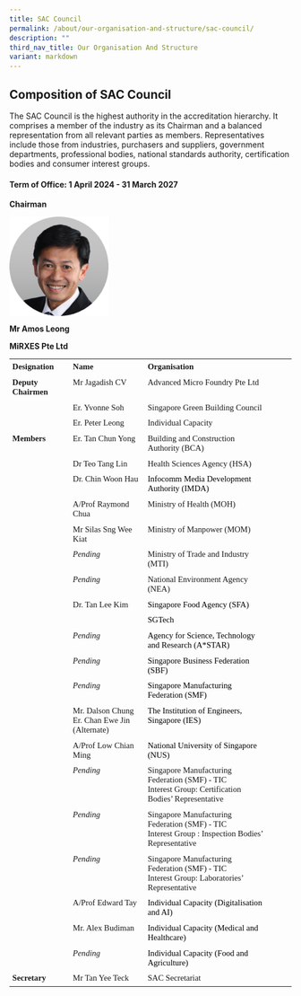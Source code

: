 ```yaml
---
title: SAC Council
permalink: /about/our-organisation-and-structure/sac-council/
description: ""
third_nav_title: Our Organisation And Structure
variant: markdown
---
```

## Composition of SAC Council

The SAC Council is the highest authority in the accreditation hierarchy. It comprises a member of the industry as its Chairman and a balanced representation from all relevant parties as members. Representatives include those from industries, purchasers and suppliers, government departments, professional bodies, national standards authority, certification bodies and consumer interest groups.

#### Term of Office: 1 April 2024 - 31 March 2027

 **Chairman**  

<img align="left" style="width: 177px;" src="/images/about/our-organisation-structure/Mr_Amos_Leong.png">

<br clear="left">


**Mr Amos Leong**

**MiRXES Pte Ltd**

<table summary="" title="" style="direction:ltr;
 border-collapse:collapse;border-style:solid;border-color:#A3A3A3;border-width:
 0pt" valign="top" cellspacing="0" cellpadding="0" border="0"><tbody><tr><td style="border-width:0pt;vertical-align:top;width:1.1569in;padding:4pt 4pt 4pt 4pt"><p style="margin:0in;font-family:Calibri;font-size:11.0pt"><span style="font-weight:bold">Designation</span></p></td><td style="border-width:0pt;vertical-align:top;width:1.6208in;padding:4pt 4pt 4pt 4pt"><p style="margin:0in;font-family:Calibri;font-size:11.0pt"><span style="font-weight:bold">Name</span></p></td><td style="border-width:0pt;vertical-align:top;width:2.9173in;padding:4pt 4pt 4pt 4pt"><p style="margin:0in;font-family:Calibri;font-size:11.0pt"><span style="font-weight:bold">Organisation</span></p></td><td style="border-width:0pt;vertical-align:top;width:.5in;padding:4pt 4pt 4pt 4pt"><p style="margin:0in;font-family:Calibri;font-size:11.0pt">&nbsp;</p></td></tr><tr><td style="border-width:0pt;vertical-align:top;width:1.1569in;padding:4pt 4pt 4pt 4pt"><p style="margin:0in;font-family:Calibri;font-size:11.0pt"><span style="font-weight:bold">Deputy Chairmen</span></p></td><td style="border-width:0pt;vertical-align:top;width:1.6208in;padding:4pt 4pt 4pt 4pt"><p style="margin:0in;font-family:Calibri;font-size:11.0pt">Mr Jagadish CV</p></td><td style="border-width:0pt;vertical-align:top;width:2.9173in;padding:4pt 4pt 4pt 4pt"><p style="margin:0in;font-family:Calibri;font-size:11.0pt">Advanced Micro Foundry Pte Ltd</p></td><td style="border-width:0pt;vertical-align:top;width:.5in;padding:4pt 4pt 4pt 4pt"><p style="margin:0in;font-family:Calibri;font-size:11.0pt">&nbsp;</p></td></tr><tr><td style="border-width:0pt;vertical-align:top;width:1.1569in;padding:4pt 4pt 4pt 4pt"><p style="margin:0in;font-family:Calibri;font-size:11.0pt">&nbsp;</p></td><td style="border-width:0pt;vertical-align:top;width:1.6208in;padding:4pt 4pt 4pt 4pt"><p style="margin:0in;font-family:Calibri;font-size:11.0pt">Er. Yvonne Soh</p></td><td style="border-width:0pt;vertical-align:top;width:2.9173in;padding:4pt 4pt 4pt 4pt"><p style="margin:0in;font-family:Calibri;font-size:11.0pt">Singapore Green Building Council</p></td><td style="border-width:0pt;vertical-align:top;width:.5in;padding:4pt 4pt 4pt 4pt"><p style="margin:0in;font-family:Calibri;font-size:11.0pt">&nbsp;</p></td></tr><tr><td style="border-width:0pt;vertical-align:top;width:1.1569in;padding:4pt 4pt 4pt 4pt"><p style="margin:0in;font-family:Calibri;font-size:11.0pt">&nbsp;</p></td><td style="border-width:0pt;vertical-align:top;width:1.6208in;padding:4pt 4pt 4pt 4pt"><p style="margin:0in;font-family:Calibri;font-size:11.0pt">Er. Peter Leong</p></td><td style="border-width:0pt;vertical-align:top;width:2.9173in;padding:4pt 4pt 4pt 4pt"><p style="margin:0in;font-family:Calibri;font-size:11.0pt">Individual Capacity</p></td><td style="border-width:0pt;vertical-align:top;width:.5in;padding:4pt 4pt 4pt 4pt"><p style="margin:0in;font-family:Calibri;font-size:11.0pt">&nbsp;</p></td></tr><tr><td style="border-width:0pt;vertical-align:top;width:1.1569in;padding:4pt 4pt 4pt 4pt"><p style="margin:0in;font-family:Calibri;font-size:11.0pt"><span style="font-weight:bold">Members</span></p></td><td style="border-width:0pt;vertical-align:top;width:1.6208in;padding:4pt 4pt 4pt 4pt"><p style="margin:0in;font-family:Calibri;font-size:11.0pt">Er. Tan Chun Yong</p></td><td style="border-width:0pt;vertical-align:top;width:2.9173in;padding:4pt 4pt 4pt 4pt"><p style="margin:0in;font-family:Calibri;font-size:11.0pt">Building and Construction Authority (BCA)</p></td><td style="border-width:0pt;vertical-align:top;width:.5in;padding:4pt 4pt 4pt 4pt"><p style="margin:0in;font-family:Calibri;font-size:11.0pt">&nbsp;</p></td></tr><tr><td style="border-width:0pt;vertical-align:top;width:1.1569in;padding:4pt 4pt 4pt 4pt"><p style="margin:0in;font-family:Calibri;font-size:11.0pt">&nbsp;</p></td><td style="border-width:0pt;vertical-align:top;width:1.6208in;padding:4pt 4pt 4pt 4pt"><p style="margin:0in;font-family:Calibri;font-size:11.0pt">Dr Teo Tang Lin</p></td><td style="border-width:0pt;vertical-align:top;width:2.9173in;padding:4pt 4pt 4pt 4pt"><p style="margin:0in;font-family:Calibri;font-size:11.0pt">Health Sciences Agency (HSA)</p></td><td style="border-width:0pt;vertical-align:top;width:.5in;padding:4pt 4pt 4pt 4pt"><p style="margin:0in;font-family:Calibri;font-size:11.0pt">&nbsp;</p></td></tr><tr><td style="border-width:0pt;vertical-align:top;width:1.1569in;padding:4pt 4pt 4pt 4pt"><p style="margin:0in;font-family:Calibri;font-size:11.0pt">&nbsp;</p></td><td style="border-width:0pt;vertical-align:top;width:1.6208in;padding:4pt 4pt 4pt 4pt"><p style="margin:0in;font-family:Calibri;font-size:11.0pt">Dr. Chin Woon Hau</p></td><td style="border-width:0pt;vertical-align:top;width:2.9173in;padding:4pt 4pt 4pt 4pt"><p style="margin:0in;font-family:Calibri;font-size:11.0pt;color:black">Infocomm Media Development Authority (IMDA)</p></td><td style="border-width:0pt;vertical-align:top;width:.5in;padding:4pt 4pt 4pt 4pt"><p style="margin:0in;font-family:Calibri;font-size:11.0pt">&nbsp;</p></td></tr><tr><td style="border-width:0pt;vertical-align:top;width:1.1569in;padding:4pt 4pt 4pt 4pt"><p style="margin:0in;font-family:Calibri;font-size:11.0pt">&nbsp;</p></td><td style="border-width:0pt;vertical-align:top;width:1.6208in;padding:4pt 4pt 4pt 4pt"><p style="margin:0in;font-family:Calibri;font-size:11.0pt">A/Prof Raymond Chua</p></td><td style="border-width:0pt;vertical-align:top;width:2.9173in;padding:4pt 4pt 4pt 4pt"><p style="margin:0in;font-family:Calibri;font-size:11.0pt">Ministry of Health (MOH)</p></td><td style="border-width:0pt;vertical-align:top;width:.5in;padding:4pt 4pt 4pt 4pt"><p style="margin:0in;font-family:Calibri;font-size:11.0pt">&nbsp;</p></td></tr><tr><td style="border-width:0pt;vertical-align:top;width:1.1569in;padding:4pt 4pt 4pt 4pt"><p style="margin:0in;font-family:Calibri;font-size:11.0pt">&nbsp;</p></td><td style="border-width:0pt;vertical-align:top;width:1.6208in;padding:4pt 4pt 4pt 4pt"><p style="margin:0in;font-family:Calibri;font-size:11.0pt">Mr Silas Sng Wee Kiat</p></td><td style="border-width:0pt;vertical-align:top;width:2.9173in;padding:4pt 4pt 4pt 4pt"><p style="margin:0in;font-family:Calibri;font-size:11.0pt">Ministry of Manpower (MOM)</p></td><td style="border-width:0pt;vertical-align:top;width:.5in;padding:4pt 4pt 4pt 4pt"><p style="margin:0in;font-family:Calibri;font-size:11.0pt">&nbsp;</p></td></tr><tr><td style="border-width:0pt;vertical-align:top;width:1.1569in;padding:4pt 4pt 4pt 4pt"><p style="margin:0in;font-family:Calibri;font-size:11.0pt">&nbsp;</p></td><td style="border-width:0pt;vertical-align:top;width:1.6208in;padding:4pt 4pt 4pt 4pt"><p style="margin:0in;font-family:Calibri;font-size:11.0pt"><span style="font-style:italic">Pending</span></p></td><td style="border-width:0pt;vertical-align:top;width:2.9173in;padding:4pt 4pt 4pt 4pt"><p style="margin:0in;font-family:Calibri;font-size:11.0pt">Ministry of Trade and Industry (MTI)</p></td><td style="border-width:0pt;vertical-align:top;width:.5in;padding:4pt 4pt 4pt 4pt"><p style="margin:0in;font-family:Calibri;font-size:11.0pt">&nbsp;</p></td></tr><tr><td style="border-width:0pt;vertical-align:top;width:1.1569in;padding:4pt 4pt 4pt 4pt"><p style="margin:0in;font-family:Calibri;font-size:11.0pt">&nbsp;</p></td><td style="border-width:0pt;vertical-align:top;width:1.6208in;padding:4pt 4pt 4pt 4pt"><p style="margin:0in;font-family:Calibri;font-size:11.0pt"><span style="font-style:italic">Pending</span></p></td><td style="border-width:0pt;vertical-align:top;width:2.9173in;padding:4pt 4pt 4pt 4pt"><p style="margin:0in;font-family:Calibri;font-size:11.0pt">National Environment Agency (NEA)</p></td><td style="border-width:0pt;vertical-align:top;width:.5in;padding:4pt 4pt 4pt 4pt"><p style="margin:0in;font-family:Calibri;font-size:11.0pt">&nbsp;</p></td></tr><tr><td style="border-width:0pt;vertical-align:top;width:1.1569in;padding:4pt 4pt 4pt 4pt"><p style="margin:0in;font-family:Calibri;font-size:11.0pt">&nbsp;</p></td><td style="border-width:0pt;vertical-align:top;width:1.6208in;padding:4pt 4pt 4pt 4pt"><p style="margin:0in;font-family:Calibri;font-size:11.0pt">Dr. Tan Lee Kim</p></td><td style="border-width:0pt;vertical-align:top;width:2.9173in;padding:4pt 4pt 4pt 4pt"><p style="margin:0in;font-family:Calibri;font-size:11.0pt;color:black">Singapore Food Agency (SFA)</p></td><td style="border-width:0pt;vertical-align:top;width:.5in;padding:4pt 4pt 4pt 4pt"><p style="margin:0in;font-family:Calibri;font-size:11.0pt">&nbsp;</p></td></tr><tr><td style="border-width:0pt;vertical-align:top;width:1.1569in;padding:4pt 4pt 4pt 4pt"><p style="margin:0in;font-family:Calibri;font-size:11.0pt">&nbsp;</p></td><td style="border-width:0pt;vertical-align:top;width:1.6208in;padding:4pt 4pt 4pt 4pt"><p style="margin:0in;font-family:Calibri;font-size:11.0pt">&nbsp;</p></td><td style="border-width:0pt;vertical-align:top;width:2.9173in;padding:4pt 4pt 4pt 4pt"><p style="margin:0in;font-family:Calibri;font-size:11.0pt;color:black">SGTech</p></td><td style="border-width:0pt;vertical-align:top;width:.5in;padding:4pt 4pt 4pt 4pt"><p style="margin:0in;font-family:Calibri;font-size:11.0pt">&nbsp;</p></td></tr><tr><td style="border-width:0pt;vertical-align:top;width:1.1569in;padding:4pt 4pt 4pt 4pt"><p style="margin:0in;font-family:Calibri;font-size:11.0pt">&nbsp;</p></td><td style="border-width:0pt;vertical-align:top;width:1.6208in;padding:4pt 4pt 4pt 4pt"><p style="margin:0in;font-family:Calibri;font-size:11.0pt"><span style="font-style:italic">Pending</span></p></td><td style="border-width:0pt;vertical-align:top;width:2.9173in;padding:4pt 4pt 4pt 4pt"><p style="margin:0in;font-family:Calibri;font-size:11.0pt;color:black">Agency for Science, Technology and Research (A*STAR)</p></td><td style="border-width:0pt;vertical-align:top;width:.5in;padding:4pt 4pt 4pt 4pt"><p style="margin:0in;font-family:Calibri;font-size:11.0pt">&nbsp;</p></td></tr><tr><td style="border-width:0pt;vertical-align:top;width:1.1569in;padding:4pt 4pt 4pt 4pt"><p style="margin:0in;font-family:Calibri;font-size:11.0pt">&nbsp;</p></td><td style="border-width:0pt;vertical-align:top;width:1.6208in;padding:4pt 4pt 4pt 4pt"><p style="margin:0in;font-family:Calibri;font-size:11.0pt"><span style="font-style:italic">Pending</span></p></td><td style="border-width:0pt;vertical-align:top;width:2.9173in;padding:4pt 4pt 4pt 4pt"><p style="margin:0in;font-family:Calibri;font-size:11.0pt;color:black">Singapore Business Federation (SBF)</p></td><td style="border-width:0pt;vertical-align:top;width:.5in;padding:4pt 4pt 4pt 4pt"><p style="margin:0in;font-family:Calibri;font-size:11.0pt">&nbsp;</p></td></tr><tr><td style="border-width:0pt;vertical-align:top;width:1.1569in;padding:4pt 4pt 4pt 4pt"><p style="margin:0in;font-family:Calibri;font-size:11.0pt">&nbsp;</p></td><td style="border-width:0pt;vertical-align:top;width:1.6208in;padding:4pt 4pt 4pt 4pt"><p style="margin:0in;font-family:Calibri;font-size:11.0pt"><span style="font-style:italic">Pending</span></p></td><td style="border-width:0pt;vertical-align:top;width:2.9173in;padding:4pt 4pt 4pt 4pt"><p style="margin:0in;font-family:Calibri;font-size:11.0pt;color:black">Singapore Manufacturing Federation (SMF)</p></td><td style="border-width:0pt;vertical-align:top;width:.5in;padding:4pt 4pt 4pt 4pt"><p style="margin:0in;font-family:Calibri;font-size:11.0pt">&nbsp;</p></td></tr><tr><td style="border-width:0pt;vertical-align:top;width:1.1569in;padding:4pt 4pt 4pt 4pt"><p style="margin:0in;font-family:Calibri;font-size:11.0pt">&nbsp;</p></td><td style="border-width:0pt;vertical-align:top;width:1.6208in;padding:4pt 4pt 4pt 4pt"><p style="margin:0in;font-family:Calibri;font-size:11.0pt">Mr. Dalson Chung</p><p style="margin:0in;font-family:Calibri;font-size:11.0pt">Er. Chan Ewe Jin (Alternate)</p></td><td style="border-width:0pt;vertical-align:top;width:2.9326in;padding:4pt 4pt 4pt 4pt"><p style="margin:0in;font-family:Calibri;font-size:11.0pt;color:black">The Institution of Engineers, Singapore (IES)</p></td><td style="border-width:0pt;vertical-align:top;width:.5in;padding:4pt 4pt 4pt 4pt"><p style="margin:0in;font-family:Calibri;font-size:11.0pt">&nbsp;</p></td></tr><tr><td style="border-width:0pt;vertical-align:top;width:1.1569in;padding:4pt 4pt 4pt 4pt"><p style="margin:0in;font-family:Calibri;font-size:11.0pt">&nbsp;</p></td><td style="border-width:0pt;vertical-align:top;width:1.6402in;padding:4pt 4pt 4pt 4pt"><p style="margin:0in;font-family:Calibri;font-size:11.0pt">A/Prof Low Chian Ming</p></td><td style="border-width:0pt;vertical-align:top;width:2.9173in;padding:4pt 4pt 4pt 4pt"><p style="margin:0in;font-family:Calibri;font-size:11.0pt;color:black">National University of Singapore (NUS)</p></td><td style="border-width:0pt;vertical-align:top;width:.5in;padding:4pt 4pt 4pt 4pt"><p style="margin:0in;font-family:Calibri;font-size:11.0pt">&nbsp;</p></td></tr><tr><td style="border-width:0pt;vertical-align:top;width:1.1569in;padding:4pt 4pt 4pt 4pt"><p style="margin:0in;font-family:Calibri;font-size:11.0pt">&nbsp;</p></td><td style="border-width:0pt;vertical-align:top;width:1.6208in;padding:4pt 4pt 4pt 4pt"><p style="margin:0in;font-family:Calibri;font-size:11.0pt"><span style="font-style:italic">Pending</span></p></td><td style="border-width:0pt;vertical-align:top;width:2.9173in;padding:4pt 4pt 4pt 4pt"><p style="margin:0in;font-family:Calibri;font-size:11.0pt">Singapore Manufacturing Federation (SMF) - TIC</p><p style="margin:0in;font-family:Calibri;font-size:11.0pt">Interest Group: Certification Bodies’ Representative</p></td><td style="border-width:0pt;vertical-align:top;width:.5in;padding:4pt 4pt 4pt 4pt"><p style="margin:0in;font-family:Calibri;font-size:11.0pt">&nbsp;</p></td></tr><tr><td style="border-width:0pt;vertical-align:top;width:1.1569in;padding:4pt 4pt 4pt 4pt"><p style="margin:0in;font-family:Calibri;font-size:11.0pt">&nbsp;</p></td><td style="border-width:0pt;vertical-align:top;width:1.6208in;padding:4pt 4pt 4pt 4pt"><p style="margin:0in;font-family:Calibri;font-size:11.0pt"><span style="font-style:italic">Pending</span></p></td><td style="border-width:0pt;vertical-align:top;width:2.9173in;padding:4pt 4pt 4pt 4pt"><p style="margin:0in;font-family:Calibri;font-size:11.0pt">Singapore Manufacturing Federation (SMF) - TIC</p><p style="margin:0in;font-family:Calibri;font-size:11.0pt">Interest Group : Inspection Bodies’ Representative</p></td><td style="border-width:0pt;vertical-align:top;width:.5in;padding:4pt 4pt 4pt 4pt"><p style="margin:0in;font-family:Calibri;font-size:11.0pt">&nbsp;</p></td></tr><tr><td style="border-width:0pt;vertical-align:top;width:1.1569in;padding:4pt 4pt 4pt 4pt"><p style="margin:0in;font-family:Calibri;font-size:11.0pt">&nbsp;</p></td><td style="border-width:0pt;vertical-align:top;width:1.6208in;padding:4pt 4pt 4pt 4pt"><p style="margin:0in;font-family:Calibri;font-size:11.0pt"><span style="font-style:italic">Pending</span></p></td><td style="border-width:0pt;vertical-align:top;width:2.9173in;padding:4pt 4pt 4pt 4pt"><p style="margin:0in;font-family:Calibri;font-size:11.0pt">Singapore Manufacturing Federation (SMF) - TIC</p><p style="margin:0in;font-family:Calibri;font-size:11.0pt">Interest Group: Laboratories’ Representative</p></td><td style="border-width:0pt;vertical-align:top;width:.5in;padding:4pt 4pt 4pt 4pt"><p style="margin:0in;font-family:Calibri;font-size:11.0pt">&nbsp;</p></td></tr><tr><td style="border-width:0pt;vertical-align:top;width:1.1569in;padding:4pt 4pt 4pt 4pt"><p style="margin:0in;font-family:Calibri;font-size:11.0pt">&nbsp;</p></td><td style="border-width:0pt;vertical-align:top;width:1.6208in;padding:4pt 4pt 4pt 4pt"><p style="margin:0in;font-family:Calibri;font-size:11.0pt">A/Prof Edward Tay</p></td><td style="border-width:0pt;vertical-align:top;width:2.9173in;padding:4pt 4pt 4pt 4pt"><p style="margin:0in;font-family:Calibri;font-size:11.0pt"><span style="color:black">Individual Capacity (Digitalisation and AI)</span></p></td><td style="border-width:0pt;vertical-align:top;width:.5in;padding:4pt 4pt 4pt 4pt"><p style="margin:0in;font-family:Calibri;font-size:11.0pt">&nbsp;</p></td></tr><tr><td style="border-width:0pt;vertical-align:top;width:1.1569in;padding:4pt 4pt 4pt 4pt"><p style="margin:0in;font-family:Calibri;font-size:11.0pt">&nbsp;</p></td><td style="border-width:0pt;vertical-align:top;width:1.6208in;padding:4pt 4pt 4pt 4pt"><p style="margin:0in;font-family:Calibri;font-size:11.0pt">Mr. Alex Budiman</p></td><td style="border-width:0pt;vertical-align:top;width:2.9173in;padding:4pt 4pt 4pt 4pt"><p style="margin:0in;font-family:Calibri;font-size:11.0pt"><span style="color:black">Individual Capacity (Medical and Healthcare)</span></p></td><td style="border-width:0pt;vertical-align:top;width:.5in;padding:4pt 4pt 4pt 4pt"><p style="margin:0in;font-family:Calibri;font-size:11.0pt">&nbsp;</p></td></tr><tr><td style="border-width:0pt;vertical-align:top;width:1.1569in;padding:4pt 4pt 4pt 4pt"><p style="margin:0in;font-family:Calibri;font-size:11.0pt">&nbsp;</p></td><td style="border-width:0pt;vertical-align:top;width:1.6208in;padding:4pt 4pt 4pt 4pt"><p style="margin:0in;font-family:Calibri;font-size:11.0pt"><span style="font-style:italic">Pending</span></p></td><td style="border-width:0pt;vertical-align:top;width:2.9173in;padding:4pt 4pt 4pt 4pt"><p style="margin:0in;font-family:Calibri;font-size:11.0pt"><span style="color:black">Individual Capacity (Food and Agriculture)</span></p></td><td style="border-width:0pt;vertical-align:top;width:.5in;padding:4pt 4pt 4pt 4pt"><p style="margin:0in;font-family:Calibri;font-size:11.0pt">&nbsp;</p></td></tr><tr><td style="border-width:0pt;vertical-align:top;width:1.1569in;padding:4pt 4pt 4pt 4pt"><p style="margin:0in;font-family:Calibri;font-size:11.0pt"><span style="font-weight:bold">Secretary</span></p></td><td style="border-width:0pt;vertical-align:top;width:1.6208in;padding:4pt 4pt 4pt 4pt"><p style="margin:0in;font-family:Calibri;font-size:11.0pt">Mr Tan Yee Teck</p></td><td style="border-width:0pt;vertical-align:top;width:2.9173in;padding:4pt 4pt 4pt 4pt"><p style="margin:0in;font-family:Calibri;font-size:11.0pt">SAC Secretariat</p></td><td style="border-width:0pt;vertical-align:top;width:.5in;padding:4pt 4pt 4pt 4pt"><p style="margin:0in;font-family:Calibri;font-size:11.0pt">&nbsp;</p></td></tr></tbody></table>